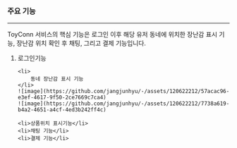 <h3>주요 기능</h3>
<hr>
ToyConn 서비스의 핵심 기능은 로그인 이후 해당 유저 동네에 위치한 장난감 표시 기능, 장난감 위치 확인 후 채팅, 그리고 결제 기능입니다.
<ol>
    <li>
        로그인기능
    </li>
    
    <li>
        동네 장난감 표시 기능
    </li>
    ![image](https://github.com/jangjunhyu/-/assets/120622212/57acac96-e3ef-4617-9f50-2ce7669c7ca4)
    ![image](https://github.com/jangjunhyu/-/assets/120622212/7738a619-b4a2-4651-a4cf-4ed3b242ff4c)

    <li>상품위치 표시기능</li>
    <li>채팅 기능</li>
    <li>결제 기능</li>
</ol>
